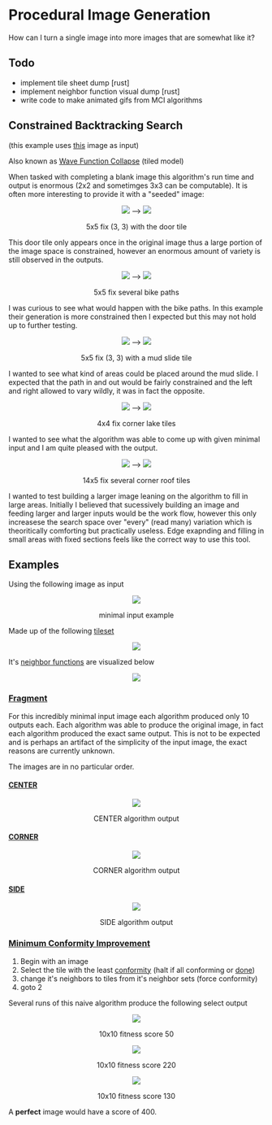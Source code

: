 # Procedural Image Generation

How can I turn a single image into more images that are somewhat like it?

## Todo

- implement tile sheet dump [rust]
- implement neighbor function visual dump [rust]
- write code to make animated gifs from MCI algorithms

## Constrained Backtracking Search

(this example uses [this](https://imgur.com/uFuMFEU.png) image as input)

Also known as [Wave Function Collapse](https://github.com/mxgmn/WaveFunctionCollapse) (tiled model)

When tasked with completing a blank image this algorithm's run time and output is enormous (2x2 and sometimges 3x3 can be computable). It is often more interesting to provide it
with a "seeded" image:

<p align="center">
<img src=https://imgur.com/3JFRd9e.png/>
-->
<img src=https://i.imgur.com/WEzHzLh.gif/>
</p>
<p align = "center">5x5 fix (3, 3) with the door tile</p>

This door tile only appears once in the original image thus a large portion of the image space is constrained, however an enormous amount of variety is still observed in the outputs.

<p align="center">
<img src=https://imgur.com/Ow7uHy0.png/>
-->
<img src=https://imgur.com/vZ4Mdo9.gif/>
</p>
<p align = "center">5x5 fix several bike paths</p>

I was curious to see what would happen with the bike paths. In this example their generation is more constrained then I expected but this may not hold up to further testing.

<p align="center">
<img src=https://imgur.com/L7LUl8O.png/>
-->
<img src=https://imgur.com/oPeLdEJ.gif/>
</p>
<p align = "center">5x5 fix (3, 3) with a mud slide tile</p>

I wanted to see what kind of areas could be placed around the mud slide. I expected that the path in and out would be fairly constrained and the left and right allowed to vary wildly, it was in fact the opposite.

<p align="center">
<img src=https://imgur.com/hPRPo53.png/>
-->
<img src=https://imgur.com/6fZAtow.gif/>
</p>
<p align = "center">4x4 fix corner lake tiles</p>

I wanted to see what the algorithm was able to come up with given minimal input and I am quite pleased with the output.

<p align="center">
<img src=https://imgur.com/wImRKv5.png/>
-->
<img src=https://imgur.com/rvpEqSP.gif/>
</p>
<p align = "center">14x5 fix several corner roof tiles</p>

I wanted to test building a larger image leaning on the algorithm to fill in large areas.  Initially I believed that sucessively building an image and feeding larger and larger inputs would be the work flow, however this only increasese the search space over "every" (read many) variation which is theoritically comforting but practically useless. Edge exapnding and filling in small areas with fixed sections feels like the correct way to use this tool.


## Examples

Using the following image as input 

<p align="center">
<img src=https://imgur.com/ZuOinkm.png/>
</p>
<p align = "center">minimal input example</p>

Made up of the following [tileset](https://github.com/akilmarshall/procedural-image-generation/wiki/Theory)

<p align="center">
<img src=https://imgur.com/CfTFzSk.png/>
</p>

It's [neighbor functions](https://github.com/akilmarshall/procedural-image-generation/wiki/Theory#neighbor-function) are visualized below

<p align="center">
<img src=https://imgur.com/GQAaMIr.png/>
</p>


### [Fragment](https://github.com/akilmarshall/procedural-image-generation/wiki/Procedures#fragment)

For this incredibly minimal input image each algorithm produced only 10 outputs
each. Each algorithm was able to produce the original image, in fact each algorithm
produced the exact same output. This is not to be expected and is perhaps an
artifact of the simplicity of the input image, the exact reasons are currently unknown.

The images are in no particular order.

#### [CENTER](https://github.com/akilmarshall/procedural-image-generation/wiki/CENTER-algorithm)

<p align="center">
<img src=https://imgur.com/0fcqyXN.png/>
</p>
<p align = "center">CENTER algorithm output</p>

#### [CORNER](https://github.com/akilmarshall/procedural-image-generation/wiki/CORNER-algorithm)

<p align="center">
<img src=https://imgur.com/pXQtAjm.png>
</p>
<p align = "center">CORNER algorithm output</p>

#### [SIDE](https://github.com/akilmarshall/procedural-image-generation/wiki/SIDE-algorithm)

<p align="center">
<img src=https://imgur.com/dZEUcL5.png>
</p>
<p align = "center">SIDE algorithm output</p>

### [Minimum Conformity Improvement](https://github.com/akilmarshall/procedural-image-generation/wiki/Minimum-Conformity-Improvement)

1. Begin with an image
2. Select the tile with the least [conformity](https://github.com/akilmarshall/procedural-image-generation/wiki/Genetic-Algorithms#conformity-function) (halt if all conforming or [done](https://github.com/akilmarshall/procedural-image-generation/wiki/Minimum-Conformity-Improvement#termination))
3. change it's neighbors to tiles from it's neighbor sets (force conformity)
4. goto 2

Several runs of this naive algorithm produce the following select output

<p align="center">
<img src=https://imgur.com/MYrgU01.png>
</p>
<p align = "center">10x10 fitness score 50</p>

<p align="center">
<img src=https://imgur.com/5L3a8Ch.png>
</p>
<p align = "center">10x10 fitness score 220</p>

<p align="center">
<img src=https://imgur.com/3G4ylRZ.png>
</p>
<p align = "center">10x10 fitness score 130</p>

A **perfect** image would have a score of 400.
